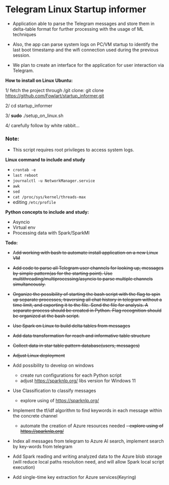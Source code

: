 # Telegram Linux Startup informer

- Application able to parse the Telegram messages and store them in delta-table format for further processing with the usage of ML techniques

- Also, the app can parse system logs on PC/VM startup to identify the last boot timestamp and the wifi connection used during the previous session. 

- We plan to create an interface for the application for user interaction via Telegram.


**How to install on Linux Ubuntu:**

1/ fetch the project through /git clone: 
git clone https://github.com/Fowlart/startup_informer.git

2/ cd startup_informer

3/ **sudo** ./setup_on_linux.sh

4/ carefully follow by white rabbit...

### Note:

* This script requires root privileges to access system logs.

**Linux command to include and study**
- `crontab -e`
- `last reboot` 
- `journalctl -u NetworkManager.service`
- `awk`
- `sed`
- `cat /proc/sys/kernel/threads-max`
- editing `/etc/profile`

**Python concepts to include and study:**
- Asyncio
- Virtual env
- Processing data with Spark/SparkMl

**Todo:**

- A~~dd working with bash to automate install application on a new Linux VM~~
- ~~Add code to parse all Telegram user channels for looking up, messages by simple pattern(as for the starting point). 
Use multithreading/multiprocessing/asyncio to parse multiple channels simultaneously.~~
- ~~Organize the possibility of starting the bash script with the flag to spin up separate processes, traversing all
chat history in telegram without a time limit, and exporting it to the file. 
Send the file for analysis. 
A separate process should be created in Python. 
Flag recognition should be organized at the bash script.~~
- ~~Use Spark on Linux to build delta tables from messages~~
- ~~Add data transformation for reach and informative table structure~~
- ~~Collect data in star table pattern database(users, messages)~~
- ~~Adjust Linux deployment~~

- Add possibility to develop on windows
  - create run configurations for each Python script
  - adjust https://sparknlp.org/ libs version for Windows 11

- Use Classification to classify messages
  - explore using of https://sparknlp.org/

- Implement the tf/idf algorithm to find keywords in each message within the concrete channel
  - automate the creation of Azure resources needed
  ~~- explore using of https://sparknlp.org/~~

- Index all messages from telegram to Azure AI search, implement search by key-words from telegram

- Add Spark reading and writing analyzed data to the Azure blob storage (will reduce local paths resolution need, and will allow Spark local script execution)   

- Add single-time key extraction for Azure services(Keyring)